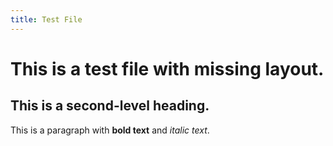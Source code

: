 ```yaml
---
title: Test File
---
```


# This is a test file with missing layout.

## This is a second-level heading.

This is a paragraph with **bold text** and *italic text*.
